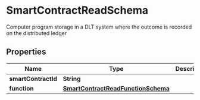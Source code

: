 

# SmartContractReadSchema

Computer program storage in a DLT system where the outcome is recorded on the distributed ledger

## Properties

Name | Type | Description | Notes
------------ | ------------- | ------------- | -------------
**smartContractId** | **String** |  |  [optional]
**function** | [**SmartContractReadFunctionSchema**](SmartContractReadFunctionSchema.md) |  |  [optional]



